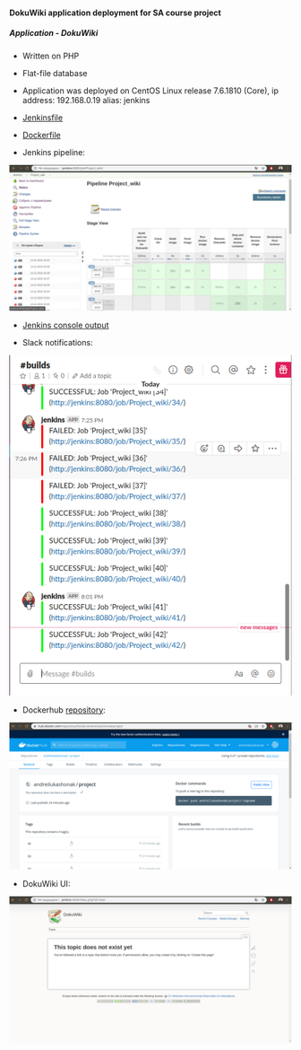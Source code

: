 #### DokuWiki application deployment for SA course project

##### Application - DokuWiki

* Written on PHP
* Flat-file database

* Application was deployed on CentOS Linux release 7.6.1810 (Core), ip address: 192.168.0.19  alias: jenkins

* [Jenkinsfile](./Jenkinsfile)

* [Dockerfile](./Dockerfile)

* Jenkins pipeline:

![](./screenshots/jenkins_pipeline.png)

* [Jenkins console output](./jenkins_console_output.md)
 
* Slack notifications:

![](./screenshots/slack_notifications.png)

* Dockerhub [repository](https://hub.docker.com/repository/docker/andreilukashonak/project):

![](./screenshots/dockerhub.png)

* DokuWiki UI:

![](./screenshots/DokuWiki.png)
